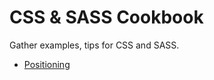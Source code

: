 # CSS & SASS Cookbook

Gather examples, tips for CSS and SASS.


- [Positioning](https://sebge2.github.io/css-sass-cookbook/positioning.html)

